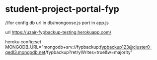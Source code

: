 # student-project-portal-fyp

//for config 
db url in db/mongoose.js
port in app.js



url https://uzair-fypbackup-testing.herokuapp.com/ 

heroku config:set  MONGODB_URL="mongodb+srv://fypbackup:fypbackup123@cluster0-qedl3.mongodb.net/fypbackup?retryWrites=true&w=majority"

